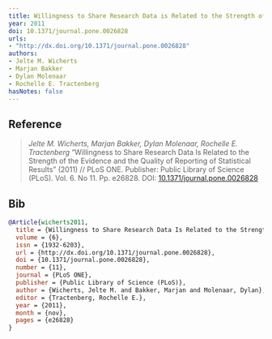 ```yaml
---
title: Willingness to Share Research Data is Related to the Strength of the Evidence and the Quality of Reporting of Statistical Results
year: 2011
doi: 10.1371/journal.pone.0026828
urls:
- "http://dx.doi.org/10.1371/journal.pone.0026828"
authors:
- Jelte M. Wicherts
- Marjan Bakker
- Dylan Molenaar
- Rochelle E. Tractenberg
hasNotes: false
---
```


## Reference

> <i>Jelte M. Wicherts, Marjan Bakker, Dylan Molenaar, Rochelle E. Tractenberg</i> “Willingness to Share Research Data Is Related to the Strength of the Evidence and the Quality of Reporting of Statistical Results” (2011) // PLoS ONE. Publisher: Public Library of Science (PLoS). Vol.&nbsp;6. No&nbsp;11. Pp.&nbsp;e26828. DOI:&nbsp;<a href='https://doi.org/10.1371/journal.pone.0026828'>10.1371/journal.pone.0026828</a>

## Bib

```bib
@Article{wicherts2011,
  title = {Willingness to Share Research Data Is Related to the Strength of the Evidence and the Quality of Reporting of Statistical Results},
  volume = {6},
  issn = {1932-6203},
  url = {http://dx.doi.org/10.1371/journal.pone.0026828},
  doi = {10.1371/journal.pone.0026828},
  number = {11},
  journal = {PLoS ONE},
  publisher = {Public Library of Science (PLoS)},
  author = {Wicherts, Jelte M. and Bakker, Marjan and Molenaar, Dylan},
  editor = {Tractenberg, Rochelle E.},
  year = {2011},
  month = {nov},
  pages = {e26828}
}
```
